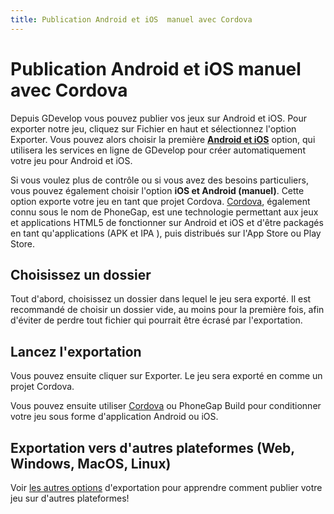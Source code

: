 ```yaml
---
title: Publication Android et iOS  manuel avec Cordova
---
```

# Publication Android et iOS  manuel avec Cordova

Depuis GDevelop vous pouvez publier vos jeux sur Android et iOS. Pour exporter notre jeu, cliquez sur Fichier en haut et sélectionnez l'option Exporter. Vous pouvez alors choisir la première **[Android et iOS](/gdevelop5/publishing/android_and_ios)** option, qui utilisera les services en ligne de GDevelop pour créer automatiquement votre jeu pour Android et iOS.

Si vous voulez plus de contrôle ou si vous avez des besoins particuliers, vous pouvez également choisir l'option **iOS et Android (manuel)**.  Cette option exporte votre jeu en tant que projet Cordova. [Cordova](https://cordova.apache.org/), également connu sous le nom de PhoneGap, est une technologie permettant aux jeux et applications HTML5 de fonctionner sur Android et iOS et d'être packagés en tant qu'applications (APK et IPA ), puis distribués sur l'App Store ou Play Store.

## Choisissez un dossier

Tout d'abord, choisissez un dossier dans lequel le jeu sera exporté. Il est recommandé de choisir un dossier vide, au moins pour la première fois, afin d'éviter de perdre tout fichier qui pourrait être écrasé par l'exportation.

## Lancez l'exportation

Vous pouvez ensuite cliquer sur Exporter. Le jeu sera exporté en comme un projet Cordova.

Vous pouvez ensuite utiliser [Cordova](https://cordova.apache.org/) ou PhoneGap Build pour conditionner votre jeu sous forme d'application Android ou iOS.

## Exportation vers d'autres plateformes (Web, Windows, MacOS, Linux)

Voir  [les autres options](/gdevelop5/publishing) d'exportation pour apprendre comment publier votre jeu sur d'autres plateformes!